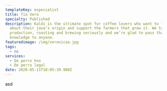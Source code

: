 ```yaml
---
templateKey: especialist
title: Tía Vero
specialty: Published
description: Kaldi is the ultimate spot for coffee lovers who want to learn
  about their java’s origin and support the farmers that grew it. We take coffee
  production, roasting and brewing seriously and we’re glad to pass that
  knowledge to anyone.
featuredimage: /img/veronicaa.jpg
tags:
  - no
services:
  - De perro hno
  - De perro legal
date: 2020-05-11T10:05:39.900Z
---
```

asd